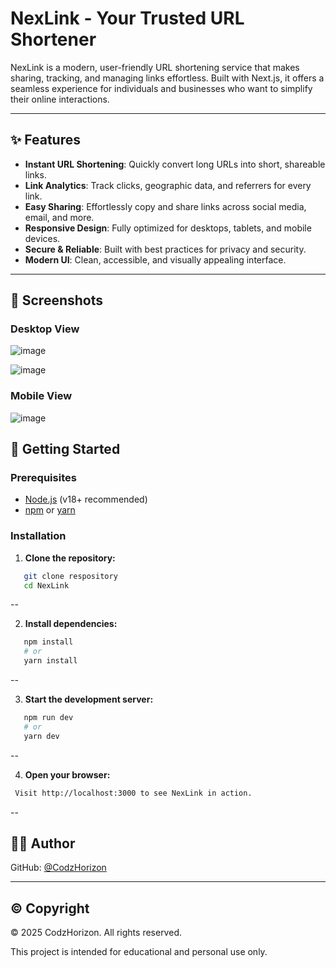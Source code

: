# NexLink - Your Trusted URL Shortener

NexLink is a modern, user-friendly URL shortening service that makes sharing, tracking, and managing links effortless. Built with Next.js, it offers a seamless experience for individuals and businesses who want to simplify their online interactions.

---

## ✨ Features

- **Instant URL Shortening**: Quickly convert long URLs into short, shareable links.
- **Link Analytics**: Track clicks, geographic data, and referrers for every link.
- **Easy Sharing**: Effortlessly copy and share links across social media, email, and more.
- **Responsive Design**: Fully optimized for desktops, tablets, and mobile devices.
- **Secure & Reliable**: Built with best practices for privacy and security.
- **Modern UI**: Clean, accessible, and visually appealing interface.

---

## 📸 Screenshots

### Desktop View
![image](https://github.com/user-attachments/assets/60edcd59-f3d9-4a44-9af5-8e16bc53325a)

![image](https://github.com/user-attachments/assets/c47c3311-efc1-4666-a6aa-783627a80591)

### Mobile View

![image](https://github.com/user-attachments/assets/c6b19676-ed89-449f-ad2a-3fe5a924638a)

## 🚀 Getting Started

### Prerequisites

- [Node.js](https://nodejs.org/) (v18+ recommended)
- [npm](https://www.npmjs.com/) or [yarn](https://yarnpkg.com/)

### Installation

1. **Clone the repository:**
```sh
   git clone respository
   cd NexLink
```
--

2. **Install dependencies:**
```sh
   npm install
   # or
   yarn install
```
--
 
3. **Start the development server:**
```sh
   npm run dev
   # or
   yarn dev
```
--

4. **Open your browser:**
 ```sh
  Visit http://localhost:3000 to see NexLink in action.
```
--

## 👨‍💻 Author
  
GitHub: [@CodzHorizon](https://github.com/CodzHorizon)

---

## ©️ Copyright

© 2025 CodzHorizon. All rights reserved.

This project is intended for educational and personal use only.
